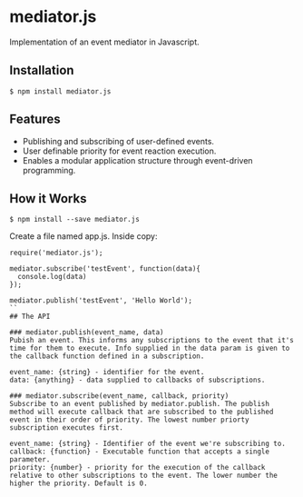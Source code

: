 # mediator.js
Implementation of an event mediator in Javascript.

## Installation

```
$ npm install mediator.js
```

## Features
* Publishing and subscribing of user-defined events.
* User definable priority for event reaction execution.
* Enables a modular application structure through event-driven programming.

## How it Works

```
$ npm install --save mediator.js
```

Create a file named app.js. Inside copy:

```
require('mediator.js');

mediator.subscribe('testEvent', function(data){
  console.log(data)
});

mediator.publish('testEvent', 'Hello World');
``
## The API

### mediator.publish(event_name, data)
Pubish an event. This informs any subscriptions to the event that it's time for them to execute. Info supplied in the data param is given to the callback function defined in a subscription.

event_name: {string} - identifier for the event.
data: {anything} - data supplied to callbacks of subscriptions.

### mediator.subscribe(event_name, callback, priority)
Subscribe to an event published by mediator.publish. The publish method will execute callback that are subscribed to the published event in their order of priority. The lowest number priorty subscription executes first. 

event_name: {string} - Identifier of the event we're subscribing to.
callback: {function} - Executable function that accepts a single parameter.
priority: {number} - priority for the execution of the callback relative to other subscriptions to the event. The lower number the higher the priority. Default is 0.
